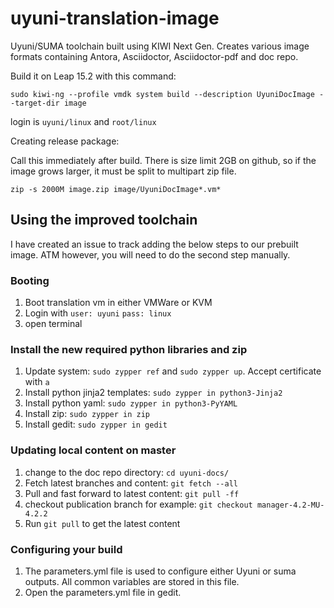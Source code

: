 # uyuni-translation-image
Uyuni/SUMA toolchain built using KIWI Next Gen. Creates various image formats containing Antora, Asciidoctor, Asciidoctor-pdf and doc repo.

Build it on Leap 15.2 with this command:

```
sudo kiwi-ng --profile vmdk system build --description UyuniDocImage --target-dir image
```

login is `uyuni/linux` and `root/linux`


Creating release package:

Call this immediately after build.
There is size limit 2GB on github, so if the image grows larger,
it must be split to multipart zip file.

```
zip -s 2000M image.zip image/UyuniDocImage*.vm*
```



## Using the improved toolchain

I have created an issue to track adding the below steps to our prebuilt image. ATM however, you will need to do the second step manually.

### Booting
1. Boot translation vm in either VMWare or KVM
2. Login with `user: uyuni` `pass: linux`
3. open terminal

### Install the new required python libraries and zip

1. Update system: `sudo zypper ref` and `sudo zypper up`. Accept certificate with `a`
2. Install python jinja2 templates: `sudo zypper in python3-Jinja2`
3. Install python yaml: `sudo zypper in python3-PyYAML`
4. Install zip: `sudo zypper in zip`
5. Install gedit: `sudo zypper in gedit`

### Updating local content on master

1. change to the doc repo directory: `cd uyuni-docs/`
2. Fetch latest branches and content: `git fetch --all`
3. Pull and fast forward to latest content: `git pull -ff`
4. checkout publication branch for example: `git checkout manager-4.2-MU-4.2.2`
5. Run `git pull` to get the latest content

### Configuring your build

1. The parameters.yml file is used to configure either Uyuni or suma outputs. All common variables are stored in this file.
2. Open the parameters.yml file in gedit. 
